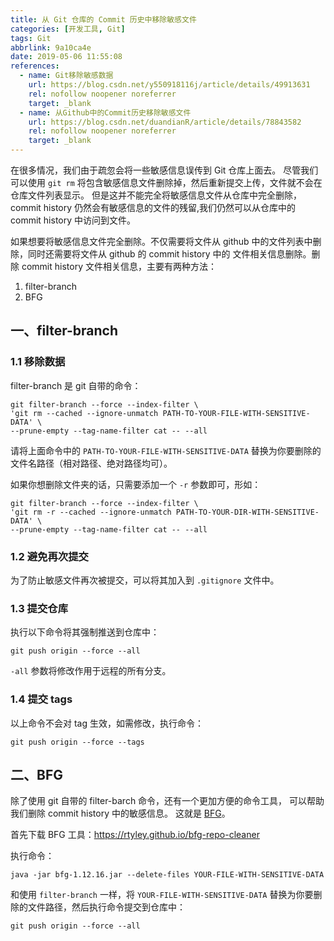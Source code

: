 ```yaml
---
title: 从 Git 仓库的 Commit 历史中移除敏感文件
categories: [开发工具, Git]
tags: Git
abbrlink: 9a10ca4e
date: 2019-05-06 11:55:08
references:
  - name: Git移除敏感数据
    url: https://blog.csdn.net/y550918116j/article/details/49913631
    rel: nofollow noopener noreferrer
    target: _blank
  - name: 从Github中的Commit历史移除敏感文件
    url: https://blog.csdn.net/duandianR/article/details/78843582
    rel: nofollow noopener noreferrer
    target: _blank
---
```


在很多情况，我们由于疏忽会将一些敏感信息误传到 Git 仓库上面去。 尽管我们可以使用 `git rm` 将包含敏感信息文件删除掉，然后重新提交上传，文件就不会在仓库文件列表显示。 但是这并不能完全将敏感信息文件从仓库中完全删除， commit history 仍然会有敏感信息的文件的残留,我们仍然可以从仓库中的 commit history 中访问到文件。

如果想要将敏感信息文件完全删除。不仅需要将文件从 github 中的文件列表中删除，同时还需要将文件从 github 的 commit history 中的 文件相关信息删除。删除 commit history 文件相关信息，主要有两种方法：

1. filter-branch
2. BFG

## 一、filter-branch

### 1.1 移除数据

filter-branch 是 git 自带的命令：

```shell
git filter-branch --force --index-filter \
'git rm --cached --ignore-unmatch PATH-TO-YOUR-FILE-WITH-SENSITIVE-DATA' \
--prune-empty --tag-name-filter cat -- --all
```

请将上面命令中的 `PATH-TO-YOUR-FILE-WITH-SENSITIVE-DATA` 替换为你要删除的文件名路径（相对路径、绝对路径均可）。

如果你想删除文件夹的话，只需要添加一个 `-r` 参数即可，形如：

```shell
git filter-branch --force --index-filter \
'git rm -r --cached --ignore-unmatch PATH-TO-YOUR-DIR-WITH-SENSITIVE-DATA' \
--prune-empty --tag-name-filter cat -- --all
```

### 1.2 避免再次提交

为了防止敏感文件再次被提交，可以将其加入到 `.gitignore` 文件中。

### 1.3 提交仓库

执行以下命令将其强制推送到仓库中：

```shell
git push origin --force --all
```

`-all` 参数将修改作用于远程的所有分支。

### 1.4 提交 tags

以上命令不会对 tag 生效，如需修改，执行命令：

```shell
git push origin --force --tags
```

## 二、BFG

除了使用 git 自带的 filter-barch 命令，还有一个更加方便的命令工具， 可以帮助我们删除 commit history 中的敏感信息。 这就是 [BFG](https://rtyley.github.io/bfg-repo-cleaner/)。

首先下载 BFG 工具：https://rtyley.github.io/bfg-repo-cleaner

执行命令：

```shell
java -jar bfg-1.12.16.jar --delete-files YOUR-FILE-WITH-SENSITIVE-DATA
```

和使用 `filter-branch` 一样，将 `YOUR-FILE-WITH-SENSITIVE-DATA` 替换为你要删除的文件路径，然后执行命令提交到仓库中：

```shell
git push origin --force --all
```
